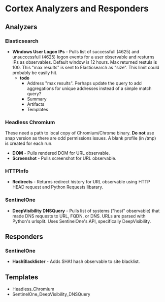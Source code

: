 # Cortex Analyzers and Responders

## Analyzers

### Elasticsearch

* **Windows User Logon IPs** - Pulls list of successfull (4625) and unsuccessfull (4625) logon events for a user observable and resturns IPs as observables.  Default window is 12 hours.   Max returned restuls is 100.  This "max results" is sent to Elasticsearch as "size".  This limit could probably be easily hit.
  * **todo**
    * Address "max results".  Perhaps update the query to add aggregations for unique addresses instead of a simple match query?
    * Summary
    * Artifacts
    * Templates

### Headless Chromium

These need a path to local copy of Chromium/Chrome binary.  **Do not** use snap version as there are odd permissions issues.  A blank profile (in /tmp) is created for each run.

* **DOM** - Pulls rendered DOM for URL observable.
* **Screenshot** - Pulls screenshot for URL observable.

### HTTPInfo

* **Redirects** - Returns redirect history for URL observable using HTTP HEAD request and Python Requests libarary.

### SentinelOne

* **DeepVisibility DNSQuery** - Pulls list of systems ("host" observable) that made DNS requests to URL, FQDN, or DNS.  URLs are parsed with Python's urlsplit.  Uses SentinelOne's API, specifically DeepVisibility.

## Responders

### SentinelOne

* **HashBlacklister** - Adds SHA1 hash observable to site blacklist.

## Templates

* Headless_Chromium
* SentinelOne_DeepVisibility_DNSQuery